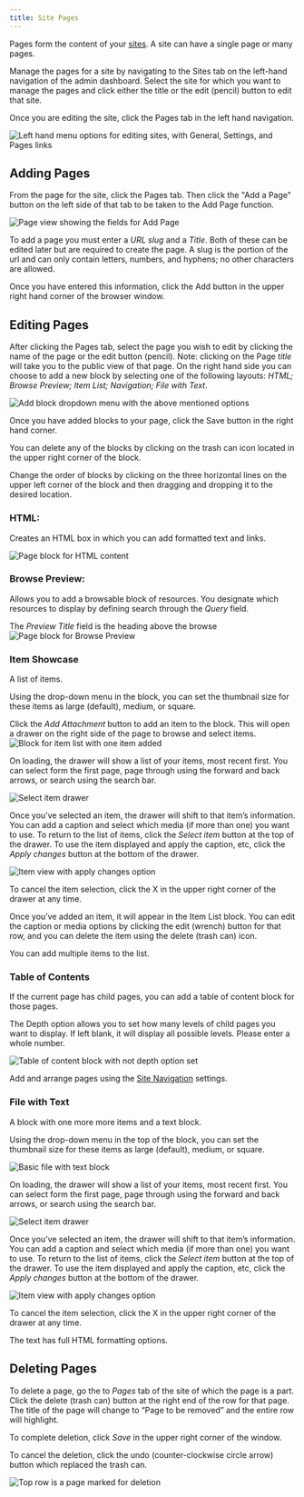 ```yaml
---
title: Site Pages
---
```


Pages form the content of your [sites](../sites/sites.md). A site can have a single page or many pages.

Manage the pages for a site by navigating to the Sites tab on the left-hand navigation of the admin dashboard. Select the site  for which you want to manage the pages and click either the title or the edit (pencil) button to edit that site. 

Once you are editing the site, click the Pages tab in the left hand navigation.

![Left hand menu options for editing sites, with General, Settings, and Pages links](../sites/sitesfiles/sitepage_nav.png)

## Adding Pages
From the page for the site, click the Pages tab. Then click the "Add a Page" button on the left side of that tab to be taken to the Add Page function.

![Page view showing the fields for Add Page](../sites/sitesfiles/sitepg_add.png)

To add a page you must enter a *URL slug* and a *Title*. Both of these can be edited later but are required to create the page.  A slug is the portion of the url and can only contain letters, numbers, and hyphens; no other characters are allowed.

Once you have entered this information, click the Add button in the upper right hand corner of the browser window.

## Editing Pages  
After clicking the Pages tab, select the page you wish to edit by clicking the name of the page or the edit button (pencil). Note: clicking on the Page *title* will take you to the public view of that page. On the right hand side you can choose to add a new block by selecting one of the following layouts: *HTML; Browse Preview; Item List; Navigation; File with Text*.

![Add block dropdown menu with the above mentioned options](../sites/sitesfiles/sitepg_addblock.png)

Once you have added blocks to your page, click the Save button in the right hand corner. 

You can delete any of the blocks by clicking on the trash can icon located in the upper right corner of the block. 

Change the order of blocks by clicking on the three horizontal lines on the upper left corner of the block and then dragging and dropping it to the desired location.

### HTML: 
Creates an HTML box in which you can add formatted text and links.

![Page block for HTML content](../sites/sitesfiles/sitepg_html.png)

### Browse Preview: 
Allows you to add a browsable block of resources. You designate which resources to display by defining search through the *Query* field. 

The *Preview Title* field is the heading above the browse 
![Page block for Browse Preview](../sites/sitesfiles/sitepg_browse.png)

### Item Showcase
A list of items. 

Using the drop-down menu in the block, you can set the thumbnail size for these items as large (default), medium, or square. 

Click the *Add Attachment* button to add an item to the block. This will open a drawer on the right side of the page to browse and select items. 
![Block for item list with one item added](../sites/sitesfiles/sitepg_itemlist.png)

On loading, the drawer will show a list of your items, most recent first. You can select form the first page, page through using the forward and back arrows, or search using the search bar.

![Select item drawer](../sites/sitesfiles/sitepg_selectitem.png)

Once you’ve selected an item, the drawer will shift to that item’s information. You can add a caption and select which media (if more than one) you want to use. To return to the list of items, click the *Select item* button at the top of the drawer. To use the item displayed and apply the caption, etc, click the *Apply changes* button at the bottom of the drawer.

![Item view with apply changes option](../sites/sitesfiles/sitepg_applyitem.png)

To cancel the item selection, click the X in the upper right corner of the drawer at any time.

Once you’ve added an item, it will appear in the Item List block. You can edit the caption or media options by clicking the edit (wrench) button for that row, and you can delete the item using the delete (trash can) icon.

You can add multiple items to the list.

### Table of Contents
If the current page has child pages, you can add a table of content block for those pages.

The Depth option allows you to set how many levels of child pages you want to display. If left blank, it will display all possible levels. Please enter a whole number.  

![Table of content block with not depth option set](../sites/sitesfiles/sitepg_toc.png)

Add and arrange pages using the [Site Navigation](../sites/site_navigation.md) settings. 

### File with Text
A block with one more more items and a text block.

Using the drop-down menu in the top of the block, you can set the thumbnail size for these items as large (default), medium, or square. 

![Basic file with text block](../sites/sitesfiles/sitepg_filetext.png)

On loading, the drawer will show a list of your items, most recent first. You can select form the first page, page through using the forward and back arrows, or search using the search bar.

![Select item drawer](../sites/sitesfiles/sitepg_selectitem.png)

Once you’ve selected an item, the drawer will shift to that item’s information. You can add a caption and select which media (if more than one) you want to use. To return to the list of items, click the *Select item* button at the top of the drawer. To use the item displayed and apply the caption, etc, click the *Apply changes* button at the bottom of the drawer.

![Item view with apply changes option](../sites/sitesfiles/sitepg_applyitem.png)

To cancel the item selection, click the X in the upper right corner of the drawer at any time.

The text has full HTML formatting options. 


## Deleting Pages
To delete a page, go the to *Pages* tab of the site of which the page is a part. Click the delete (trash can) button at the right end of the row for that page. The title of the page will change to “Page to be removed” and the entire row will highlight.

To complete deletion, click *Save* in the upper right corner of the window.

To cancel the deletion, click the undo (counter-clockwise circle arrow) button which replaced the trash can.

![Top row is a page marked for deletion](../sites/sitesfiles/sitepg_delete.png)

